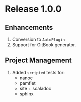 # Release 1.0.0

## Enhancements

1. Conversion to `AutoPlugin`
2. Support for GitBook generator.

## Project Management

1. Added `scripted` tests for:
   * nanoc
   * pamflet
   * site + scaladoc
   * sphinx
